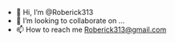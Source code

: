 - 👋 Hi, I’m @Roberick313
- 💞️ I’m looking to collaborate on ...
- 📫 How to reach me Roberick313@gmail.com

<!---
Roberick313/Roberick313 is a ✨ special ✨ repository because its `README.md` (this file) appears on your GitHub profile.
You can click the Preview link to take a look at your changes.
--->
